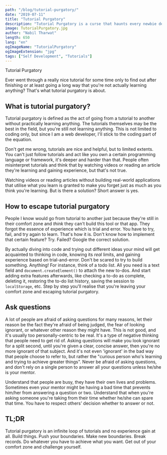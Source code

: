```yaml
---
path: "/blog/tutorial-purgatory/"
date: "2019-07-11"
title: "Tutorial Purgatory"
description: "Tutorial Purgatory is a curse that haunts every newbie developer, here's how to escape it."
image: TutorialPurgatory.jpg
author: "Nabil Tharwat"
length: 650
lang: "en"
ogImageName: "TutorialPurgatory"
ogImageExtension: "jpg"
tags: ["Self Development", "Tutorials"]
---
```




Tutorial Purgatory



Ever went through a really nice tutorial for some time only to find out after finishing or at least going a long way that you're not actually learning anything? That's what tutorial purgatory is about. 



## What is tutorial purgatory?



Tutorial purgatory is defined as the act of going from a tutorial to another without practically learning anything. The tutorials themselves may be the best in the field, but you're still not learning anything. This is not limited to coding only, but since I am a web developer, I'll stick to the coding part of the equation. 



Don't get me wrong, tutorials are nice and helpful, but to limited extents. You can't just follow tutorials and act like you own a certain programming language or framework, it's deeper and harder than that. People often misinterpret tutorials and think that by watching videos or reading an article they're learning and gaining experience, but that's not true. 



Watching videos or reading articles without building real-world applications that utilise what you learn is granted to make you forget just as much as you think you're learning. But is there a solution? Short answer is yes. 



## How to escape tutorial purgatory



People I know would go from tutorial to another just because they're still in their comfort zone and *think* they can't build this tool or that app. They forgot the essence of experience which is trial and error. You have to try, fail, and try again to learn. That's how it is. Don't know how to implement that certain feature? Try. Failed? Google the correct solution. 



By actually diving into code and trying out different ideas your mind will get acquainted to thinking in code, knowing its *real* limits, and gaining experience based on trial-and-error. Don't be scared to try to build something. Anything! For instance, think of a todo list. All you need is a text field and `document.createElement()` to attach the new to-dos. And start adding extra features afterwards, like checking a to-do as complete, deleting it, restoring the to-do list history, saving the session to `localStorage`, etc. Step by step you'll realise that you're leaving your comfort zone and escaping tutorial purgatory. 



## Ask questions


A lot of people are afraid of asking questions for many reasons, let their reason be the fact they're afraid of being judged, the fear of looking ignorant, or whatever other reason they might have. This is not good, and it's usually too personally-centric to be real. It's a type of negative thinking that people need to get rid of. Asking questions will make you look ignorant for a split second, until you're given a clear, concise answer, then you're no more ignorant of that subject. And it's not even 'ignorant' in the bad way that people choose to refer to, but rather the "curious person who's learning and trying to achieve greater things". Never be afraid of asking questions, and don't rely on a single person to answer all your questions unless he/she is your mentor. 



Understand that people are busy, they have their own lives and problems. Sometimes even your mentor might be having a bad time that prevents him/her from answering a question or two. Understand that when you're asking someone you're taking from their time whether he/she can spare that time. You have to respect others' decision whether to answer or not.

 

## TL;DR


Tutorial purgatory is an infinite loop of tutorials and no experience gain at all. Build things. Push your boundaries. Make new boundaries. Break records. Do whatever you have to achieve what you want. Get out of your comfort zone and challenge yourself.
